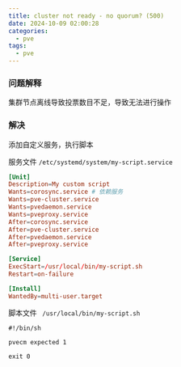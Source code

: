 ```yaml
---
title: cluster not ready - no quorum? (500)
date: 2024-10-09 02:00:28
categories:
  - pve
tags:
  - pve
---
```

### 问题解释  

集群节点离线导致投票数目不足，导致无法进行操作

### 解决  

添加自定义服务，执行脚本

服务文件 `/etc/systemd/system/my-script.service`

```conf
[Unit]
Description=My custom script
Wants=corosync.service # 依赖服务
Wants=pve-cluster.service
Wants=pvedaemon.service
Wants=pveproxy.service
After=corosync.service
After=pve-cluster.service
After=pvedaemon.service
After=pveproxy.service

[Service]
ExecStart=/usr/local/bin/my-script.sh
Restart=on-failure

[Install]
WantedBy=multi-user.target

```

脚本文件 ` /usr/local/bin/my-script.sh`
```shell
#!/bin/sh

pvecm expected 1

exit 0

```

